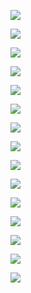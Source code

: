 ![](../image/screenshot/index1.png)

![](../image/screenshot/index2.png)

![](../image/screenshot/database.png)

![](../image/screenshot/chat1.png)

![](../image/screenshot/chat.png)

![](../image/screenshot/session.png)

![](../image/screenshot/chatroom.png)

![](../image/screenshot/export-chatroom.png)

![](../image/screenshot/chatroom-detail.png)

![](../image/screenshot/contact.png)

![](../image/screenshot/export-contact.png)

![](../image/screenshot/feeds.png)

![](../image/screenshot/feeds-pre-img.png)

![](../image/screenshot/excel-msg.png)

![](../image/screenshot/excel-contact.png)